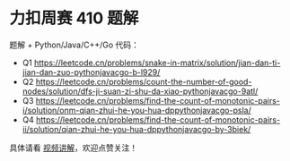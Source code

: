 # 力扣周赛 410 题解

题解 + Python/Java/C++/Go 代码：

- Q1 https://leetcode.cn/problems/snake-in-matrix/solution/jian-dan-ti-jian-dan-zuo-pythonjavacgo-b-l929/
- Q2 https://leetcode.cn/problems/count-the-number-of-good-nodes/solution/dfs-ji-suan-zi-shu-da-xiao-pythonjavacgo-9atl/
- Q3 https://leetcode.cn/problems/find-the-count-of-monotonic-pairs-i/solution/onm-qian-zhui-he-you-hua-dppythonjavacgo-psla/
- Q4 https://leetcode.cn/problems/find-the-count-of-monotonic-pairs-ii/solution/qian-zhui-he-you-hua-dppythonjavacgo-by-3biek/

具体请看 [视频讲解](https://www.bilibili.com/video/BV1Cf421v7Ky/)，欢迎点赞关注！
